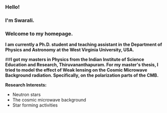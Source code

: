 ### Hello!
### I'm Swarali.
### Welcome to my homepage.

**I am currently a Ph.D. student and teaching assistant in the Department of Physics and Astronomy at the West Virginia University, USA.**


##**I got my masters in Physics from the Indian Institute of Science Education and Research, Thiruvananthapuram. For my master's thesis, I tried to model the effect of Weak lensing on the Cosmic Microwave Background radiation. Specifically, on the polarization parts of the CMB.**


**Research Interests:**

- Neutron stars
- The cosmic microwave background  
- Star forming activities
